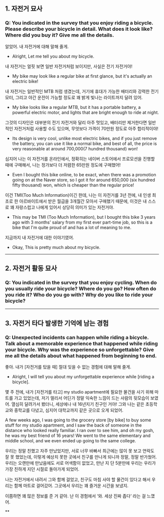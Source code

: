 ## 1. 자전거 묘사
### Q: You indicated in the survey that you enjoy riding a bicycle. Please describe your bicycle in detail. What does it look like? Where did you buy it? Give me all the details.

알았어. 내 자전거에 대해 말해 줄게.
- Alright, Let me tell you about my bicycle.

내 자전거는 얼핏 보면 일반 자전거처럼 보이지만, 사실은 전기 자전거야!
- My bike may look like a regular bike at first glance, but it's actually an electric bike!

내 자전거는 일반적인 MTB 처럼 생겼는데, 거기에 휴대가 가능한 배터리와 강력한 전기 모터, 그리고 야간 운전이 가능할 정도로 꽤 밝게 빛나는 라이트까지 달려 있어.
- My bike looks like a regular MTB, but it has a portable battery, a powerful electric motor, and lights that are bright enough to ride at night.

그것의 디자인은 대부분의 전기 자전거와 달리 아주 멋있고, 배터리만 제거한다면 일반적인 자전거처럼 사용할 수도 있으며, 무엇보다 가격이 70만원 정도로 아주 합리적이야!
- Its design is very cool, unlike most electric bikes, and if you just remove the battery, you can use it like a normal bike, and best of all, the price is very reasonable at around 700,000(7 hundred thousand) won!

심지어 나는 이 자전거를 온라인에서, 정확히는 네이버 스토어에서 프로모션을 진행할 때에 구매해서, 나는 정가보다 더 저렴한 65만원 정도에 구매했어!
- Even I bought this bike online, to be exact, when there was a promotion going on at the Naver store, so I got it for around 650,000 (six hundred fifty thousand) won, which is cheaper than the regular price!

이건 TMI(Too Much Information)이긴 한데, 나는 이 자전거를 3년 전에, 내 인생 최초로 한 아르바이트에서 받은 월급을 3개월간 모아서 구매했기 때문에, 이것은 내 스스로 꽤 자랑스럽고 나에게 있어서 상당히 의미가 있는 자전거야.
- This may be TMI (Too Much Information), but I bought this bike 3 years ago with 3 months' salary from my first ever part-time job, so this is a bike that I'm quite proud of and has a lot of meaning to me.

지금까지 내 자전거에 대한 이야기였어.
- Okay, This is pretty much about my bicycle.

---
## 2. 자전거 활동 묘사
### Q: You indicated in the survey that you enjoy cycling. When do you usually ride your bicycle? Where do you go? How often do you ride it? Who do you go with? Why do you like to ride your bicycle?


---
## 3. 자전거 타다 발생한 기억에 남는 경험
### Q: Unexpected incidents can happen while riding a bicycle. Talk about a memorable experience that happened while riding your bicycle. Why was the experience so unforgettable? Give me all the details about what happened from beginning to end.

좋아. 내가 [자전거를 탔을 때] 절대 잊을 수 없는 경험에 대해 말해 줄게.
- Alright, I will tell you about my unforgettable experience while [riding a bicycle].

몇 주 전에, 내가 [자전거를 타고] my studio apartment에 필요한 물건을 사기 위해 마트를 가고 있었는데, 저기 멀리서 어딘가 정말 익숙한 느낌이 드는 사람의 뒷모습이 보였어. 열심히 달려가서 봤더니, 세상에나 내 16년지기 친구인 거야! 그와 나는 같은 초등학교와 중학교를 다녔고, 심지어 대학교까지 같은 곳으로 오게 되었어.

A few weeks ago, I was going to the grocery store [by bike] to buy some stuff for my studio apartment, and I saw the back of someone in the distance who looked really familiar. I ran over to see him, and oh my gosh, he was my best friend of 16 years! We went to the same elementary and middle school, and we even ended up going to the same college.

우리는 정말 친했고 자주 만났었지만, 서로 너무 바빠서 최근에는 많이 못 보고 연락도 잘 못 했었는데, 이렇게 예상치 못한 곳에서 친구를 만나게 되니까 정말, 정말 반가웠어. 우리는 오랜만에 만났음에도 서로 어색함이 없었고, 만난 지 단 5분만에 우리는 우리가 가장 친하게 지던 시절로 돌아가게 되었어. 

나는 자전거에서 내려서 그와 함께 걸었고, 친구도 마침 사야 할 물건이 있다고 해서 우리는 함께 마트로 걸어갔어. 그곳에서 우리는 꽤 즐거운 시간을 보냈지.

이쯤하면 꽤 많은 정보를 준 거 같아. 난 이 경험에서 ‘와. 세상 진짜 좁다’ 라는 걸 느꼈어.

**